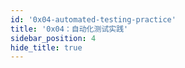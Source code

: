 ```yaml
---
id: '0x04-automated-testing-practice'
title: '0x04：自动化测试实践'
sidebar_position: 4
hide_title: true
---
```

